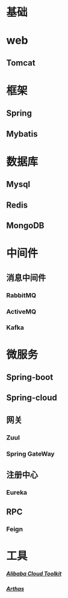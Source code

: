 # 基础
# web
## Tomcat
# 框架
## Spring
## Mybatis
# 数据库
## Mysql
## Redis
## MongoDB
# 中间件
## 消息中间件
### RabbitMQ
### ActiveMQ
### Kafka
# 微服务
## Spring-boot
## Spring-cloud
## 网关
### Zuul
### Spring GateWay
## 注册中心
### Eureka
## RPC
### Feign
# 工具
##### [Alibaba Cloud Toolkit]()
##### [Arthas]()
